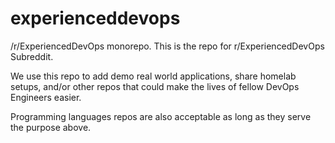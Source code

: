 # experienceddevops
/r/ExperiencedDevOps monorepo.
This is the repo for r/ExperiencedDevOps Subreddit.

We use this repo to add demo real world applications, share homelab setups, and/or other repos that could make the lives of fellow DevOps Engineers easier.

Programming languages repos are also acceptable as long as they serve the purpose above.
